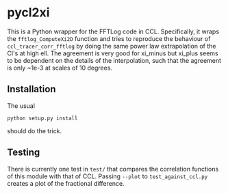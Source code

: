 # pycl2xi

This is a Python wrapper for the FFTLog code in CCL. Specifically, it wraps the `fftlog_ComputeXi2D` function and tries to reproduce the behaviour of `ccl_tracer_corr_fftlog` by doing the same power law extrapolation of the Cl's at high ell. The agreement is very good for xi_minus but xi_plus seems to be dependent on the details of the interpolation, such that the agreement is only ~1e-3 at scales of 10 degrees.

## Installation
The usual
```
python setup.py install
```
should do the trick.

## Testing
There is currently one test in `test/` that compares the correlation functions of this module with that of CCL. Passing `--plot` to `test_against_ccl.py` creates a plot of the fractional difference.
